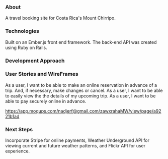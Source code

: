 
### About ###

A travel booking site for Costa Rica's Mount Chirripo.

### Technologies ###

Built on an Ember.js front end framework. The back-end API was created using Ruby on Rails.

### Development Approach ###

### User Stories and WireFrames ###

As a user, I want to be able to make an online reservation in advance of a trip. And, if necessary, make changes or cancel.
As a user, I want to be able to easily view the the details of my upcoming trip.
As a user, I want to be able to pay securely online in advance.

https://app.moqups.com/nadjerf@gmail.com/zawxrahaMW/view/page/a9221b1ad

### Next Steps ###

Incorporate Stripe for online payments, Weather Underground API for viewing current and future weather patterns, and Flickr API for user experience.
